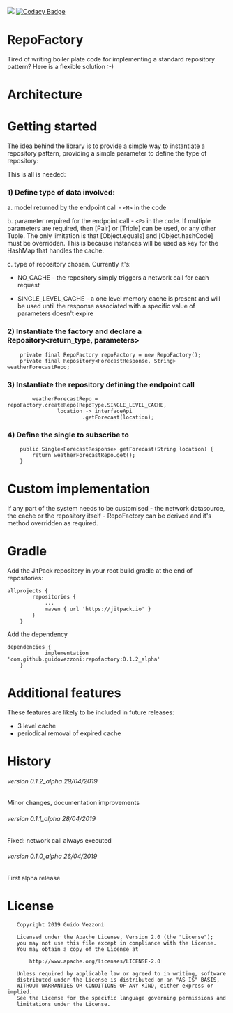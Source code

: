 [![](https://jitpack.io/v/guidovezzoni/repofactory.svg)](https://jitpack.io/#guidovezzoni/repofactory)
[![Codacy Badge](https://api.codacy.com/project/badge/Grade/f1e73bb0ea4448ec84401e80b948e7b0)](https://www.codacy.com/app/guidovezzoni/repofactory?utm_source=github.com&amp;utm_medium=referral&amp;utm_content=guidovezzoni/repofactory&amp;utm_campaign=Badge_Grade)

# RepoFactory
Tired of writing boiler plate code for implementing a standard repository pattern? Here is a flexible solution :-)

# Architecture

# Getting started
The idea behind the library is to provide a simple way to instantiate a repository pattern, providing a simple parameter to define the type of repository:

This is all is needed:

### 1) Define type of data involved:
a. model returned by the endpoint call - `<M>` in the code

b. parameter required for the endpoint call - `<P>` in the code. If multiple parameters are required, then [Pair] or [Triple] can be used, or any other Tuple. The only limitation is that [Object.equals] and [Object.hashCode] must be overridden.
This is because instances will be used as key for the HashMap that handles the cache.

c. type of repository chosen. Currently it's:

* NO_CACHE - the repository simply triggers a network call for each request

* SINGLE_LEVEL_CACHE - a one level memory cache is present and will be used until the response associated with a specific value of parameters doesn't expire
 

### 2) Instantiate the factory and declare a Repository<return_type, parameters>
```
    private final RepoFactory repoFactory = new RepoFactory();
    private final Repository<ForecastResponse, String> weatherForecastRepo;
```

### 3) Instantiate the repository defining the endpoint call
```
        weatherForecastRepo = repoFactory.createRepo(RepoType.SINGLE_LEVEL_CACHE,
                location -> interfaceApi
                        .getForecast(location);
```

### 4) Define the single to subscribe to
```
    public Single<ForecastResponse> getForecast(String location) {
        return weatherForecastRepo.get();
    }
```

# Custom implementation

If any part of the system needs to be customised - the network datasource, the cache or the repository itself - RepoFactory can be derived and it's method overridden as required.

# Gradle
Add the JitPack repository in your root build.gradle at the end of repositories:
```
allprojects {
		repositories {
			...
			maven { url 'https://jitpack.io' }
		}
	}
```
Add the dependency
```
dependencies {
	        implementation 'com.github.guidovezzoni:repofactory:0.1.2_alpha'
	}
```


# Additional features
These features are likely to be included in future releases:
* 3 level cache 
* periodical removal of expired cache


# History

###### version 0.1.2_alpha 29/04/2019

Minor changes, documentation improvements

###### version 0.1.1_alpha 28/04/2019

Fixed: network call always executed

###### version 0.1.0_alpha 26/04/2019

First alpha release




# License
```
   Copyright 2019 Guido Vezzoni

   Licensed under the Apache License, Version 2.0 (the "License");
   you may not use this file except in compliance with the License.
   You may obtain a copy of the License at

       http://www.apache.org/licenses/LICENSE-2.0

   Unless required by applicable law or agreed to in writing, software
   distributed under the License is distributed on an "AS IS" BASIS,
   WITHOUT WARRANTIES OR CONDITIONS OF ANY KIND, either express or implied.
   See the License for the specific language governing permissions and
   limitations under the License.
```

